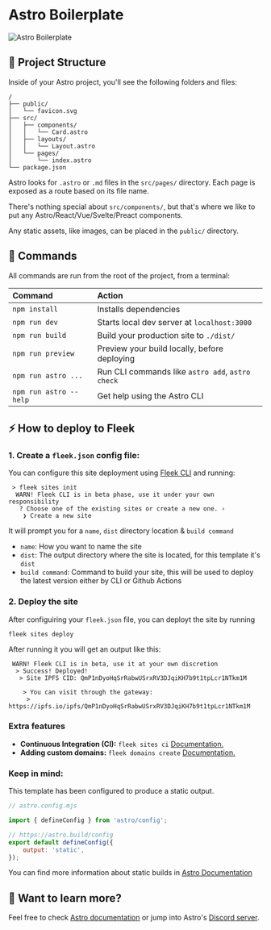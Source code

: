 # Astro Boilerplate
![Astro Boilerplate](https://github.com/fleek-tools/astro-template/assets/55561695/504fd185-e977-4350-9d74-467b7dabfd96)



## 🚀 Project Structure

Inside of your Astro project, you'll see the following folders and files:

```
/
├── public/
│   └── favicon.svg
├── src/
│   ├── components/
│   │   └── Card.astro
│   ├── layouts/
│   │   └── Layout.astro
│   └── pages/
│       └── index.astro
└── package.json
```

Astro looks for `.astro` or `.md` files in the `src/pages/` directory. Each page is exposed as a route based on its file name.

There's nothing special about `src/components/`, but that's where we like to put any Astro/React/Vue/Svelte/Preact components.

Any static assets, like images, can be placed in the `public/` directory.

## 🧞 Commands

All commands are run from the root of the project, from a terminal:

| Command                | Action                                           |
| :--------------------- | :----------------------------------------------- |
| `npm install`          | Installs dependencies                            |
| `npm run dev`          | Starts local dev server at `localhost:3000`      |
| `npm run build`        | Build your production site to `./dist/`          |
| `npm run preview`      | Preview your build locally, before deploying     |
| `npm run astro ...`    | Run CLI commands like `astro add`, `astro check` |
| `npm run astro --help` | Get help using the Astro CLI                     |

## ⚡ How to deploy to Fleek

### 1. Create a `fleek.json` config file:
You can configure this site deployment using [Fleek CLI]() and running:
```
 > fleek sites init
  WARN! Fleek CLI is in beta phase, use it under your own responsibility
   ? Choose one of the existing sites or create a new one. › 
    ❯ Create a new site
```
 It will prompt you for a `name`, `dist` directory location & `build command`

 - `name`: How you want to name the site
 - `dist`: The output directory where the site is located, for this template it's `dist`
 - `build command`: Command to build your site, this will be used to deploy the latest version either by CLI or Github Actions

### 2. Deploy the site
After configuiring your `fleek.json` file, you can deployt the site by running

```
fleek sites deploy
```
After running it you will get an output like this:
```
 WARN! Fleek CLI is in beta, use it at your own discretion
  > Success! Deployed!
   > Site IPFS CID: QmP1nDyoHqSrRabwUSrxRV3DJqiKH7b9t1tpLcr1NTkm1M

    > You can visit through the gateway:
     > https://ipfs.io/ipfs/QmP1nDyoHqSrRabwUSrxRV3DJqiKH7b9t1tpLcr1NTkm1M
```

### Extra features
- **Continuous Integration (CI):** `fleek sites ci` [Documentation.](https://docs.fleek.xyz/services/sites/#continuous-integration-ci)
- **Adding custom domains:** `fleek domains create` [Documentation.](https://docs.fleek.xyz/services/domains/)


### Keep in mind:

This template has been configured to produce a static output.

```js
// astro.config.mjs 

import { defineConfig } from 'astro/config';

// https://astro.build/config
export default defineConfig({
    output: 'static',
});
```

You can find more information about static builds in [Astro Documentation](https://docs.astro.build/en/guides/content-collections/#building-for-static-output-default)


## 👀 Want to learn more?

Feel free to check [Astro documentation](https://docs.astro.build) or jump into Astro's [Discord server](https://astro.build/chat).
